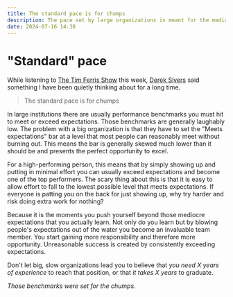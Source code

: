 ```yaml
---
title: The standard pace is for chumps
description: The pace set by large organizations is meant for the mediocre.
date: 2024-07-16 14:30
---
```


# "Standard" pace

While listening to [The Tim Ferris Show](https://tim.blog/2015/12/14/derek-sivers-on-developing-confidence-finding-happiness-and-saying-no-to-millions/) this week, [Derek Sivers](https://sive.rs/) said something I have been quietly thinking about for a long time.

> The standard pace is for chumps

In large institutions there are usually performance benchmarks you must hit to meet or exceed expectations. Those benchmarks are generally laughably low. The problem with a big organization is that they have to set the "Meets expectations" bar at a level that most people can reasonably meet without burning out. This means the bar is generally skewed much lower than it should be and presents the perfect opportunity to excel.

For a high-performing person, this means that by simply showing up and putting in minimal effort you can usually exceed expectations and become one of the top performers. The scary thing about this is that it is easy to allow effort to fall to the lowest possible level that meets expectations. If everyone is patting you on the back for just showing up, why try harder and risk doing extra work for nothing?

Because it is the moments you push yourself beyond those mediocre expectations that you actually learn. Not only do you learn but by blowing people's expectations out of the water you become an invaluable team member. You start gaining more responsibility and therefore more opportunity. Unreasonable success is created by consistently exceeding expectations.

Don't let big, slow organizations lead you to believe that *you need X years of experience* to reach that position, or that *it takes X years* to graduate. 

*Those benchmarks were set for the chumps.*

